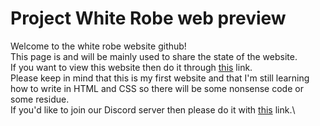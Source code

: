 # Project White Robe web preview
Welcome to the white robe website github!\
This page is and will be mainly used to share the state of the website.\
If you want to view this website then do it through [this](https://kufd00m.github.io/Project-White-Robe-web-preview/index) link.\
Please keep in mind that this is my first website and that I'm still learning how to write in HTML and CSS so there will be some nonsense code or some residue.\
If you'd like to join our Discord server then please do it with [this](https://discord.gg/7EAnh3Z7se) link.\
